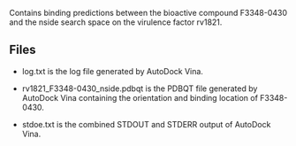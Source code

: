 Contains binding predictions between the bioactive compound F3348-0430 and the nside search space on the virulence factor rv1821.

## Files

- log.txt is the log file generated by AutoDock Vina.

- rv1821_F3348-0430_nside.pdbqt is the PDBQT file generated by AutoDock Vina containing the orientation and binding location of F3348-0430.

- stdoe.txt is the combined STDOUT and STDERR output of AutoDock Vina.

